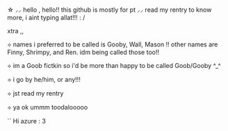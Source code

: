 ☆ ⸝⸝ hello , hello!! this github is mostly for pt ⸝⸝ read my rentry to know more, i aint typing allat!!! : /

xtra ,, 

⟡ names i preferred to be called is Gooby, Wall, Mason !! other names are Finny, Shrimpy, and Ren. idm being called those too!!

⟡ im a Goob fictkin so i'd be more than happy to be called Goob/Gooby ^_^ 

⟡ i go by he/him, or any!!! 

⟡ jst read my rentry 

⟡ ya ok ummm toodalooooo


`` Hi azure : 3
